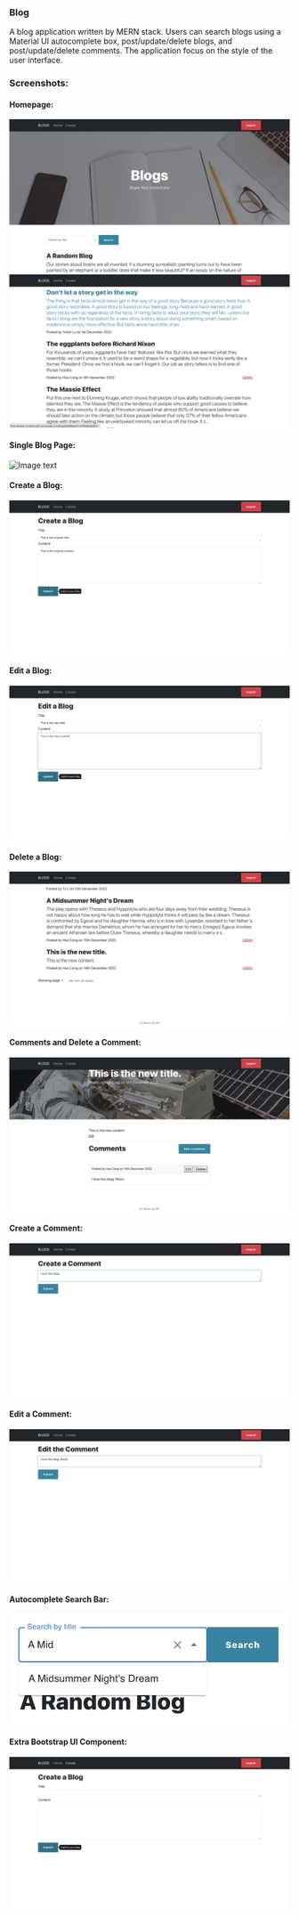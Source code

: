### Blog </br>
A blog application written by MERN stack. Users can search blogs using a Material UI autocomplete box, post/update/delete blogs, and post/update/delete comments. The application focus on the style of the user interface. <br/>

### Screenshots:</br>
#### Homepage:
![Image text](screenshots/homepage1.png)
![Image text](screenshots/homepage2.png)<br/>
#### Single Blog Page:
![Image text](screenshots/singleBlog.png)<br/>
#### Create a Blog:
![Image text](screenshots/createBlog.png)<br/>
#### Edit a Blog:
![Image text](screenshots/editBlog.png)<br/>
#### Delete a Blog:
![Image text](screenshots/deleteBlog.png)<br/>
#### Comments and Delete a Comment:
![Image text](screenshots/comments.png)<br/>
#### Create a Comment:
![Image text](screenshots/addComment.png)<br/>
#### Edit a Comment:
![Image text](screenshots/editComment.png)<br/>
#### Autocomplete Search Bar:
![Image text](screenshots/autocomplete.png)<br/>
#### Extra Bootstrap UI Component:
![Image text](screenshots/bootstrapComponent.png)<br/>
